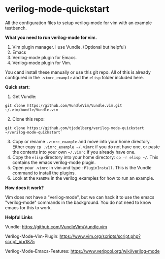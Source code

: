 # verilog-mode-quickstart

All the configuration files to setup verilog-mode for vim with an example testbench. 

**What you need to run verilog-mode for vim.**
  1. Vim plugin manager. I use Vundle. (Optional but helpful)
  2. Emacs
  3. Verilog-mode plugin for Emacs.
  4. Verilog-mode plugin for Vim.

You cand install these manually or use this git repo. All of this is already configured in the `.vimrc_example` and the `elisp` folder included here.

**Quick start:**
  1. Get Vundle: 
  ```
  git clone https://github.com/VundleVim/Vundle.vim.git ~/.vim/bundle/Vundle.vim
  ```
  2. Clone this repo: 
  ```
  git clone https://github.com/tjodelberg/verilog-mode-quickstart ~/verilog-mode-quickstart`
  ```
  3. Copy or rename `.vimrc_example` and move into your home directory. Either copy `cp .vimrc_example ~/.vimrc` if you do not have one, or  paste the contents into your own `~/.vimrc` if you already have one.
  4. Copy the `elisp` directory into your home directory: `cp -r elisp ~/`. This contains the emacs verilog-mode plugin.
  5. Open your `.vimrc` in vim and type `:PluginInstall`. This is the Vundle command to install the plugins. 
  6. Look at the `README` in the verilog_examples for how to run an example.

**How does it work?**

Vim does not have a "verilog-mode", but we can hack it to use the emacs "verilog-mode" commands in the background. You do not need to know emacs for this to work.

**Helpful Links**

Vundle: https://github.com/VundleVim/Vundle.vim

Verilog-Mode-Vim-Plugin: https://www.vim.org/scripts/script.php?script_id=1875

Verilog-Mode-Emacs-Features: https://www.veripool.org/wiki/verilog-mode












